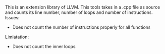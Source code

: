 This is an extension library of LLVM. This tools takes in a .cpp file as source and counts its line number, number of loops and number of instructions. 
Issues:
- Does not count the number of instructions properly for all functions

Limiatation:
- Does not count the inner loops
